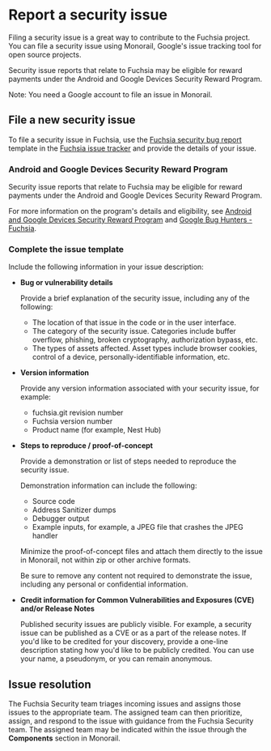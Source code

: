 # Report a security issue

Filing a security issue is a great way to contribute to the Fuchsia project.
You can file a security issue using Monorail, Google's issue tracking tool for
open source projects.

Security issue reports that relate to Fuchsia may be eligible for reward
payments under the Android and Google Devices Security Reward Program.

Note: You need a Google account to file an issue in Monorail.

## File a new security issue
To file a security issue in Fuchsia, use the [Fuchsia security bug report](https://bugs.fuchsia.dev/p/fuchsia/issues/entry?template=Fuchsia+security+bug+report) template
in the [Fuchsia issue tracker](https://bugs.fuchsia.dev) and provide
the details of your issue.

### Android and Google Devices Security Reward Program

Security issue reports that relate to Fuchsia may be eligible for reward
payments under the Android and Google Devices Security Reward Program.

For more information on the program's details and eligibility, see
[Android and Google Devices Security Reward Program](https://bughunters.google.com/about/rules/6171833274204160/android-and-google-devices-security-reward-program-rules) and
[Google Bug Hunters - Fuchsia](https://bughunters.google.com/report/targets/189296641).

###  Complete the issue template

Include the following information in your issue description:

* **Bug or vulnerability details**

    Provide a brief explanation of the security issue, including any of
    the following:

    * The location of that issue in the code or in the user interface.
    * The category of the security issue. Categories include buffer overflow,
    phishing, broken cryptography, authorization bypass, etc.
    * The types of assets affected. Asset types include browser
    cookies, control of a device, personally-identifiable information, etc.

* **Version information**

    Provide any version information associated with your security issue, for example:

    * fuchsia.git revision number
    * Fuchsia version number
    * Product name (for example, Nest Hub)

*  **Steps to reproduce / proof-of-concept**

    Provide a demonstration or list of steps needed to reproduce the security
    issue.

    Demonstration information can include the following:

    * Source code
    * Address Sanitizer dumps
    * Debugger output
    * Example inputs, for example, a JPEG file that crashes the JPEG handler

    Minimize the proof-of-concept files
    and attach them directly to the issue in Monorail, not within zip or other
    archive formats.

    Be sure to remove any content not required to demonstrate the
    issue, including any personal or confidential information.

*  **Credit information for Common Vulnerabilities and Exposures (CVE) and/or Release Notes**

    Published security issues are publicly visible. For example, a
    security issue can be published as a CVE or as a part of the
    release notes. If you'd like to be credited for your discovery,
    provide a one-line description stating how you'd like to be publicly
    credited. You can use your name, a pseudonym, or you can remain anonymous.

## Issue resolution

The Fuchsia Security team triages incoming issues and assigns those issues
to the appropriate team. The assigned team can then prioritize, assign, and
respond to the issue with guidance from the Fuchsia Security team. The
assigned team may be indicated within the issue
through the **Components** section in Monorail.
